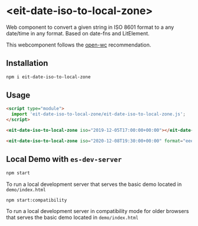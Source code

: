 # \<eit-date-iso-to-local-zone>

Web component to convert a given string in ISO 8601 format to a any date/time in any format. Based on date-fns and LitElement.

This webcomponent follows the [open-wc](https://github.com/open-wc/open-wc) recommendation.

## Installation
```bash
npm i eit-date-iso-to-local-zone
```

## Usage
```html
<script type="module">
  import 'eit-date-iso-to-local-zone/eit-date-iso-to-local-zone.js';
</script>

<eit-date-iso-to-local-zone iso="2019-12-05T17:00:00+00:00"></eit-date-iso-to-local-zone>

<eit-date-iso-to-local-zone iso="2020-12-08T19:30:00+00:00" format="eeee 'a' 'las' kk:mm"></eit-date-iso-to-local-zone>
```



## Local Demo with `es-dev-server`
```bash
npm start
```
To run a local development server that serves the basic demo located in `demo/index.html`

```bash
npm start:compatibility
```
To run a local development server in compatibility mode for older browsers that serves the basic demo located in `demo/index.html`
